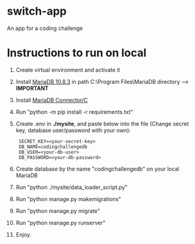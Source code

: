 # switch-app
An app for a coding challenge

# Instructions to run on local
1. Create virtual environment and activate it
2. Install [MariaDB 10.8.3](https://archive.mariadb.org//mariadb-10.8.3/winx64-packages/mariadb-10.8.3-winx64.msi) in path C:\Program Files\MariaDB directory --> **IMPORTANT**
3. Install [MariaDB Connector/C](https://mariadb.com/download-confirmation?group-name=Data%20Access&release-notes-uri=https%3A%2F%2Fmariadb.com%2Fkb%2Fen%2Fmariadb-connector-c-332-release-notes%2F&documentation-uri=https%3A%2F%2Fmariadb.com%2Fkb%2Fen%2Fmariadb-connector-c%2F&download-uri=https%3A%2F%2Fdlm.mariadb.com%2F2453937%2FConnectors%2Fc%2Fconnector-c-3.3.2%2Fmariadb-connector-c-3.3.2-win64.msi&product-name=C%20connector&download-size=20.67%20MB)
4. Run "python -m pip install -r requirements.txt"
5. Create .env in **./mysite**, and paste below into the file (Change secret key, database user/password with your own):

        SECRET_KEY=<your-secret-key>
        DB_NAME=codingchallengedb
        DB_USER=<your-db-user>
        DB_PASSWORD=<your-db-password>

6. Create database by the name "codingchallengedb" on your local MariaDB
7. Run "python ./mysite/data_loader_script.py"
8. Run "python manage.py makemigrations"
9. Run "python manage.py migrate"
10. Run "python manage.py runserver"
11. Enjoy.
